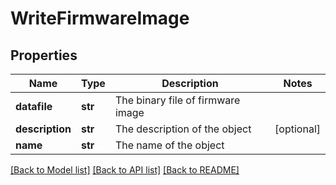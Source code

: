 # WriteFirmwareImage

## Properties
Name | Type | Description | Notes
------------ | ------------- | ------------- | -------------
**datafile** | **str** | The binary file of firmware image | 
**description** | **str** | The description of the object | [optional] 
**name** | **str** | The name of the object | 

[[Back to Model list]](../README.md#documentation-for-models) [[Back to API list]](../README.md#documentation-for-api-endpoints) [[Back to README]](../README.md)


